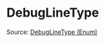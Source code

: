 # DebugLineType

Source: [DebugLineType (Enum)](../../csrc/device_lower/pass/alias_memory.cpp#L206)
